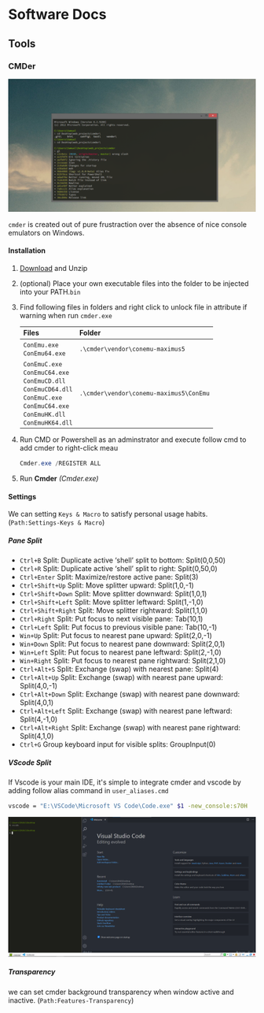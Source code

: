 # Software Docs

## Tools

### CMDer

![Mmmm Monokai.](./imgs/cmder.png)

`cmder` is created out of pure frustraction over the absence of nice console emulators on Windows. 

#### Installation

1. [Download](https://github.com/cmderdev/cmder) and Unzip

2. (optional) Place your own executable files into the folder to be injected into your PATH.`bin`

3. Find following files in folders and right click to unlock file in attribute if warning when run `cmder.exe`

   | Files                                                        | Folder                                  |
   | ------------------------------------------------------------ | --------------------------------------- |
   | `ConEmu.exe`<br />`ConEmu64.exe`                             | `.\cmder\vendor\conemu-maximus5`        |
   | `ConEmuC.exe`<br />`ConEmuC64.exe`<br />`ConEmuCD.dll`<br />`ConEmuCD64.dll`<br />`ConEmuC.exe`<br />`ConEmuC64.exe`<br />`ConEmuHK.dll`<br />`ConEmuHK64.dll` | `.\cmder\vendor\conemu-maximus5\ConEmu` |

4. Run CMD or Powershell as an adminstrator and execute follow cmd to add cmder to right-click meau

   ```powershell
   Cmder.exe /REGISTER ALL
   ```

5. Run **Cmder** *(Cmder.exe)*

#### Settings

We can setting `Keys & Macro` to satisfy personal usage habits. (`Path:Settings-Keys & Macro`)

##### Pane Split

- `Ctrl+B` Split: Duplicate active ‘shell’ split to bottom: Split(0,0,50)
- `Ctrl+R` Split: Duplicate active ‘shell’ split to right: Split(0,50,0)
- `Ctrl+Enter` Split: Maximize/restore active pane: Split(3)
- `Ctrl+Shift+Up` Split: Move splitter upward: Split(1,0,-1)
- `Ctrl+Shift+Down` Split: Move splitter downward: Split(1,0,1)
- `Ctrl+Shift+Left` Split: Move splitter leftward: Split(1,-1,0)
- `Ctrl+Shift+Right` Split: Move splitter rightward: Split(1,1,0)
- `Ctrl+Right`  Split: Put focus to next visible pane: Tab(10,1)
- `Ctrl+Left`  Split: Put focus to previous visible pane: Tab(10,-1)
- `Win+Up` Split: Put focus to nearest pane upward: Split(2,0,-1)
- `Win+Down` Split: Put focus to nearest pane downward: Split(2,0,1)
- `Win+Left` Split: Put focus to nearest pane leftward: Split(2,-1,0)
- `Win+Right` Split: Put focus to nearest pane rightward: Split(2,1,0)
- `Ctrl+Alt+S` Split: Exchange (swap) with nearest pane: Split(4)
- `Ctrl+Alt+Up` Split: Exchange (swap) with nearest pane upward: Split(4,0,-1)
- `Ctrl+Alt+Down` Split: Exchange (swap) with nearest pane downward: Split(4,0,1)
- `Ctrl+Alt+Left` Split: Exchange (swap) with nearest pane leftward: Split(4,-1,0)
- `Ctrl+Alt+Right` Split: Exchange (swap) with nearest pane rightward: Split(4,1,0)
- `Ctrl+G` Group keyboard input for visible splits: GroupInput(0)

##### VScode Split

If Vscode is your main IDE, it's simple to integrate cmder and vscode by adding follow alias command in `user_aliases.cmd`

```bash
vscode = "E:\VSCode\Microsoft VS Code\Code.exe" $1 -new_console:s70H
```

![image-20200924134135296](.\imgs\cmder+vscode.png)

##### Transparency

we can set cmder background transparency when window active and inactive. (`Path:Features-Transparency`)
